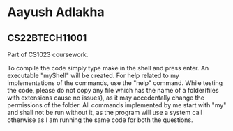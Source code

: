 # Aayush Adlakha
## CS22BTECH11001
Part of CS1023 coursework.


To compile the code simply type make in the shell and press enter. An executable "myShell" will be created.
For help related to my implementations of the commands, use the "help" command. While testing the code, please do not
copy any file which has the name of a folder(files with extensions cause no issues), as it may accedentally change the permissions of the folder. All commands implemented by me start with "my" and shall not be run without it, as the program will use a system call otherwise as I am running the same code for both the questions.
